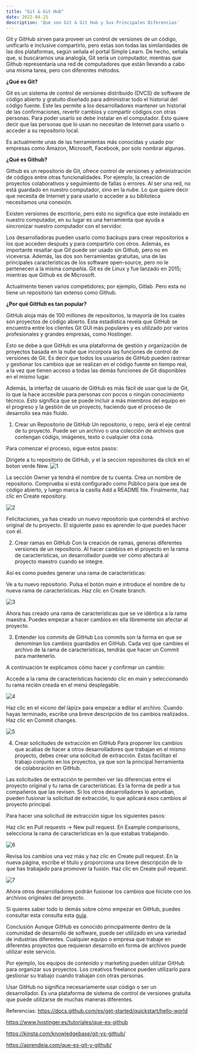 ```yaml
---
title: "Git & Git Hub"
date: 2022-04-25
description: 'Que son Git & Git Hub y Sus Principales Diferencias'
---
```

Git y GitHub sirven para proveer un control de versiones de un código, unificarlo e inclusive compartirlo, 
pero estas son todas las similaridades de las dos plataformas, según señala el portal Simple Learn.
De hecho, señala que, si buscáramos una analogía, Git sería un computador, mientras que Github representaría
una red de computadores que están llevando a cabo una misma tarea, pero con diferentes métodos.

**¿Qué es Git?**  

Git es un sistema de control de versiones distribuido (DVCS) de software de código abierto y gratuito diseñado para administrar todo 
el historial del código fuente. Este les permite a los desarrolladores mantener un historial de las confirmaciones, revertir cambios y 
compartir códigos con otras personas. Para poder usarlo se debe instalar en el computador. Esto quiere decir que las personas que lo usan no
necesitan de Internet para usarlo o acceder a su repositorio local.

Es actualmente unas de las herramientas más conocidas y usado por empresas como Amazon, Microsoft, Facebook, por solo nombrar algunas.  
  
**¿Qué es Github?** 

Github es un repositorio de Git, ofrece control de versiones y administración de códigos entre otras funcionalidades. Por ejemplo, la creación de proyectos colaborativos y seguimiento de fallas o errores. Al ser una red, no está guardado en nuestro computador, sino en la nube. Lo que quiere decir que necesita de Internet y para usarlo o acceder a su biblioteca necesitamos una conexión.

Existen versiones de escritorio, pero esto no significa que este instalado en nuestro computador, en su lugar es una herramienta que ayuda a sincronizar nuestro computador con el servidor.

Los desarrolladoras pueden usarlo como backups para crear repositorios a los que acceden después y para compartirlo con otros. Además, es importante resaltar que Git puede ser usado sin Github, pero no en viceversa. Además, las dos son herramientas gratuitas, una de las principales características de los software open-source, pero no le pertenecen a la misma compañía. Git es de Linux y fue lanzado en 2015; mientras que Github es de Microsoft.

Actualmente tienen varios competidores; por ejemplo, Gitlab. Pero esta no tiene un repositorio tan extenso como Github.  

**¿Por qué GitHub es tan popular?**

GitHub aloja más de 100 millones de repositorios, la mayoría de los cuales son proyectos de código abierto. Esta estadística revela que GitHub se encuentra entre los clientes Git GUI más populares y es utilizado por varios profesionales y grandes empresas, como Hostinger.

Esto se debe a que GitHub es una plataforma de gestión y organización de proyectos basada en la nube que incorpora las funciones de control de versiones de Git. Es decir que todos los usuarios de GitHub pueden rastrear y gestionar los cambios que se realizan en el código fuente en tiempo real, a la vez que tienen acceso a todas las demás funciones de Git disponibles en el mismo lugar.

Además, la interfaz de usuario de GitHub es más fácil de usar que la de Git, lo que la hace accesible para personas con pocos o ningún conocimiento técnico. Esto significa que se puede incluir a más miembros del equipo en el progreso y la gestión de un proyecto, haciendo que el proceso de desarrollo sea más fluido.

1. Crear un Repositorio de GitHub
Un repositorio, o repo, será el eje central de tu proyecto. Puede ser un archivo o una colección de archivos que contengan código, imágenes, texto o cualquier otra cosa.

Para comenzar el proceso, sigue estos pasos:

Dirigete a tu repositorio de GitHub, y el la seccion repositories da click en el boton verde New.
![1](https://user-images.githubusercontent.com/77743897/165181695-a14bf3e1-20cb-459f-b3ce-5e154e07d99b.png)


La sección Owner ya tendrá el nombre de tu cuenta. Crea un nombre de repositorio. Comprueba si está configurado como Público para que sea de código abierto, y luego marca la casilla Add a README file. Finalmente, haz clic en Create repository.

![2](https://user-images.githubusercontent.com/77743897/165182004-4daa01c5-1b78-4bf8-a9cb-82c98cababa1.png)


Felicitaciones, ya has creado un nuevo repositorio que contendrá el archivo original de tu proyecto. El siguiente paso es aprender lo que puedes hacer con él.

2. Crear ramas en GitHub
Con la creación de ramas, generas diferentes versiones de un repositorio. Al hacer cambios en el proyecto en la rama de características, un desarrollador puede ver cómo afectará al proyecto maestro cuando se integre.

Así es como puedes generar una rama de características:

Ve a tu nuevo repositorio. Pulsa el botón main e introduce el nombre de tu nueva rama de características. Haz clic en Create branch.

![3](https://user-images.githubusercontent.com/77743897/165182601-222c1c70-c55d-4690-847b-3d407fa9ab1a.png)

Ahora has creado una rama de características que se ve idéntica a la rama maestra. Puedes empezar a hacer cambios en ella libremente sin afectar al proyecto.

3. Entender los commits de GitHub
Los commits son la forma en que se denominan los cambios guardados en GitHub. Cada vez que cambies el archivo de la rama de características, tendrás que hacer un Commit para mantenerlo.

A continuación te explicamos cómo hacer y confirmar un cambio:

Accede a la rama de características haciendo clic en main y seleccionando tu rama recién creada en el menú desplegable.

![4](https://user-images.githubusercontent.com/77743897/165182698-ad638d65-c662-4b4a-b1e8-096f10674936.png)

Haz clic en el «icono del lápiz» para empezar a editar el archivo. Cuando hayas terminado, escribe una breve descripción de los cambios realizados. Haz clic en Commit changes.

![5](https://user-images.githubusercontent.com/77743897/165182753-6c7ec52c-d429-4844-bc30-4b0402fbe32b.png)

4. Crear solicitudes de extracción en GitHub
Para proponer los cambios que acabas de hacer a otros desarrolladores que trabajan en el mismo proyecto, debes crear una solicitud de extracción. Estas facilitan el trabajo conjunto en los proyectos, ya que son la principal herramienta de colaboración en GitHub.

Las solicitudes de extracción te permiten ver las diferencias entre el proyecto original y tu rama de características. Es la forma de pedir a tus compañeros que las revisen. Si los otros desarrolladores lo aprueban, pueden fusionar la solicitud de extracción, lo que aplicará esos cambios al proyecto principal.

Para hacer una solicitud de extracción sigue los siguientes pasos:

Haz clic en Pull requests -> New pull request. En Example comparisons, selecciona la rama de características en la que estabas trabajando.


![6](https://user-images.githubusercontent.com/77743897/165182828-9cd78388-e24a-4eb3-afe1-c52b18b6209a.png)


Revisa los cambios una vez más y haz clic en Create pull request. En la nueva página, escribe el título y proporciona una breve descripción de lo que has trabajado para promover la fusión. Haz clic en Create pull request.



![7](https://user-images.githubusercontent.com/77743897/165182890-15bb4e2d-dd96-497f-ab01-ea9bf77c48ee.png)

Ahora otros desarrolladores podrán fusionar los cambios que hiciste con los archivos originales del proyecto.

Si quieres saber todo lo demás sobre cómo empezar en GitHub, puedes consultar esta consulta esta [guía](https://docs.github.com/es/get-started/quickstart/hello-world).

Conclusión
Aunque GitHub es conocido principalmente dentro de la comunidad de desarrollo de software, puede ser utilizado en una variedad de industrias diferentes. Cualquier equipo o empresa que trabaje en diferentes proyectos que requieran desarrollo en forma de archivos puede utilizar este servicio.

Por ejemplo, los equipos de contenido y marketing pueden utilizar GitHub para organizar sus proyectos. Los creativos freelance pueden utilizarlo para gestionar su trabajo cuando trabajan con otras personas.

Usar GitHub no significa necesariamente usar código o ser un desarrollador. Es una plataforma de sistema de control de versiones gratuita que puede utilizarse de muchas maneras diferentes.


Referencias: 
https://docs.github.com/es/get-started/quickstart/hello-world

https://www.hostinger.es/tutoriales/que-es-github

https://kinsta.com/knowledgebase/git-vs-github/

https://aprendeia.com/que-es-git-y-github/







